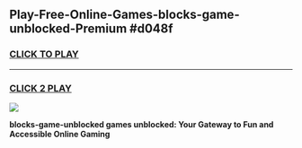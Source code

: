 
## Play-Free-Online-Games-blocks-game-unblocked-Premium #d048f
<h3>
<a href="https://premium.freeplayer.one?title=blocks-game-unblocked&ref=8M">CLICK TO PLAY</a></h3>
<hr>

<h3>
<a href="https://premium.freeplayer.one?title=blocks-game-unblocked&ref=8M">CLICK 2 PLAY</a>
  
</h3>

<a href="https://premium.freeplayer.one?title=blocks-game-unblocked&ref=8M"><img src="https://clearcache.store/games.png"></a>


**blocks-game-unblocked games unblocked: Your Gateway to Fun and Accessible Online Gaming**
